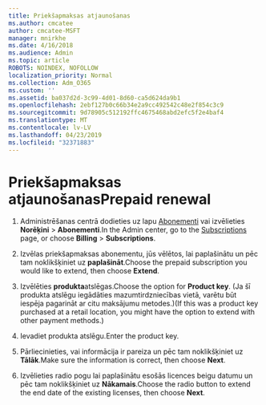 ```yaml
---
title: Priekšapmaksas atjaunošanas
ms.author: cmcatee
author: cmcatee-MSFT
manager: mnirkhe
ms.date: 4/16/2018
ms.audience: Admin
ms.topic: article
ROBOTS: NOINDEX, NOFOLLOW
localization_priority: Normal
ms.collection: Adm_O365
ms.custom: ''
ms.assetid: ba037d2d-3c99-4d01-8d60-ca5d624da9b1
ms.openlocfilehash: 2ebf127b0c66b34e2a9cc492542c48e2f854c3c9
ms.sourcegitcommit: 9d78905c512192ffc4675468abd2efc5f2e4baf4
ms.translationtype: MT
ms.contentlocale: lv-LV
ms.lasthandoff: 04/23/2019
ms.locfileid: "32371883"
---
```

# <a name="prepaid-renewal"></a><span data-ttu-id="dc498-102">Priekšapmaksas atjaunošanas</span><span class="sxs-lookup"><span data-stu-id="dc498-102">Prepaid renewal</span></span>

1. <span data-ttu-id="dc498-103">Administrēšanas centrā dodieties uz lapu [Abonementi](https://go.microsoft.com/fwlink/p/?linkid=842054) vai izvēlieties **Norēķini** \> **Abonementi**.</span><span class="sxs-lookup"><span data-stu-id="dc498-103">In the Admin center, go to the [Subscriptions](https://go.microsoft.com/fwlink/p/?linkid=842054) page, or choose **Billing** \> **Subscriptions**.</span></span>
    
2. <span data-ttu-id="dc498-104">Izvēlas priekšapmaksas abonementu, jūs vēlētos, lai paplašinātu un pēc tam noklikšķiniet uz **paplašināt**.</span><span class="sxs-lookup"><span data-stu-id="dc498-104">Choose the prepaid subscription you would like to extend, then choose **Extend**.</span></span>
    
3. <span data-ttu-id="dc498-105">Izvēlēties **produkta**atslēgas.</span><span class="sxs-lookup"><span data-stu-id="dc498-105">Choose the option for **Product key**.</span></span> <span data-ttu-id="dc498-106">(Ja šī produkta atslēgu iegādāties mazumtirdzniecības vietā, varētu būt iespēja pagarināt ar citu maksājumu metodes.)</span><span class="sxs-lookup"><span data-stu-id="dc498-106">(If this was a product key purchased at a retail location, you might have the option to extend with other payment methods.)</span></span>
    
4. <span data-ttu-id="dc498-107">Ievadiet produkta atslēgu.</span><span class="sxs-lookup"><span data-stu-id="dc498-107">Enter the product key.</span></span>
    
5. <span data-ttu-id="dc498-108">Pārliecinieties, vai informācija ir pareiza un pēc tam noklikšķiniet uz **Tālāk**.</span><span class="sxs-lookup"><span data-stu-id="dc498-108">Make sure the information is correct, then choose **Next**.</span></span>
    
6. <span data-ttu-id="dc498-109">Izvēlieties radio pogu lai paplašinātu esošās licences beigu datumu un pēc tam noklikšķiniet uz **Nākamais**.</span><span class="sxs-lookup"><span data-stu-id="dc498-109">Choose the radio button to extend the end date of the existing licenses, then choose **Next**.</span></span>
    


